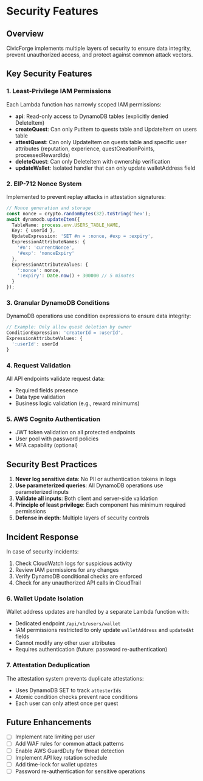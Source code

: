 # Security Features

## Overview

CivicForge implements multiple layers of security to ensure data integrity, prevent unauthorized access, and protect against common attack vectors.

## Key Security Features

### 1. Least-Privilege IAM Permissions

Each Lambda function has narrowly scoped IAM permissions:

- **api**: Read-only access to DynamoDB tables (explicitly denied DeleteItem)
- **createQuest**: Can only PutItem to quests table and UpdateItem on users table
- **attestQuest**: Can only UpdateItem on quests table and specific user attributes (reputation, experience, questCreationPoints, processedRewardIds)
- **deleteQuest**: Can only DeleteItem with ownership verification
- **updateWallet**: Isolated handler that can only update walletAddress field

### 2. EIP-712 Nonce System

Implemented to prevent replay attacks in attestation signatures:

```typescript
// Nonce generation and storage
const nonce = crypto.randomBytes(32).toString('hex');
await dynamodb.updateItem({
  TableName: process.env.USERS_TABLE_NAME,
  Key: { userId },
  UpdateExpression: 'SET #n = :nonce, #exp = :expiry',
  ExpressionAttributeNames: {
    '#n': 'currentNonce',
    '#exp': 'nonceExpiry'
  },
  ExpressionAttributeValues: {
    ':nonce': nonce,
    ':expiry': Date.now() + 300000 // 5 minutes
  }
});
```

### 3. Granular DynamoDB Conditions

DynamoDB operations use condition expressions to ensure data integrity:

```javascript
// Example: Only allow quest deletion by owner
ConditionExpression: 'creatorId = :userId',
ExpressionAttributeValues: {
  ':userId': userId
}
```

### 4. Request Validation

All API endpoints validate request data:
- Required fields presence
- Data type validation
- Business logic validation (e.g., reward minimums)

### 5. AWS Cognito Authentication

- JWT token validation on all protected endpoints
- User pool with password policies
- MFA capability (optional)

## Security Best Practices

1. **Never log sensitive data**: No PII or authentication tokens in logs
2. **Use parameterized queries**: All DynamoDB operations use parameterized inputs
3. **Validate all inputs**: Both client and server-side validation
4. **Principle of least privilege**: Each component has minimum required permissions
5. **Defense in depth**: Multiple layers of security controls

## Incident Response

In case of security incidents:

1. Check CloudWatch logs for suspicious activity
2. Review IAM permissions for any changes
3. Verify DynamoDB conditional checks are enforced
4. Check for any unauthorized API calls in CloudTrail

### 6. Wallet Update Isolation

Wallet address updates are handled by a separate Lambda function with:
- Dedicated endpoint `/api/v1/users/wallet`
- IAM permissions restricted to only update `walletAddress` and `updatedAt` fields
- Cannot modify any other user attributes
- Requires authentication (future: password re-authentication)

### 7. Attestation Deduplication

The attestation system prevents duplicate attestations:
- Uses DynamoDB SET to track `attesterIds`
- Atomic condition checks prevent race conditions
- Each user can only attest once per quest

## Future Enhancements

- [ ] Implement rate limiting per user
- [ ] Add WAF rules for common attack patterns
- [ ] Enable AWS GuardDuty for threat detection
- [ ] Implement API key rotation schedule
- [ ] Add time-lock for wallet updates
- [ ] Password re-authentication for sensitive operations
